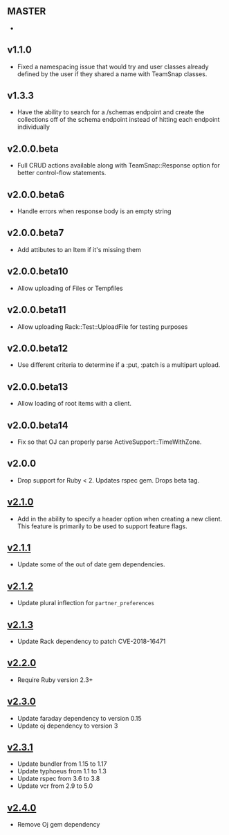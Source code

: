 MASTER
------

-

v1.1.0
------

- Fixed a namespacing issue that would try and user classes already defined by
  the user if they shared a name with TeamSnap classes.

v1.3.3
------

- Have the ability to search for a /schemas endpoint and create the collections
  off of the schema endpoint instead of hitting each endpoint individually

v2.0.0.beta
------

- Full CRUD actions available along with TeamSnap::Response option for better
  control-flow statements.

v2.0.0.beta6
------

- Handle errors when response body is an empty string

v2.0.0.beta7
------

- Add attibutes to an Item if it's missing them

v2.0.0.beta10
------

- Allow uploading of Files or Tempfiles

v2.0.0.beta11
------

- Allow uploading Rack::Test::UploadFile for testing purposes

v2.0.0.beta12
------

- Use different criteria to determine if a :put, :patch is a multipart upload.

v2.0.0.beta13
------

- Allow loading of root items with a client.

v2.0.0.beta14
------

- Fix so that OJ can properly parse ActiveSupport::TimeWithZone.

v2.0.0
------

- Drop support for Ruby < 2. Updates rspec gem. Drops beta tag.

[v2.1.0](https://github.com/teamsnap/teamsnap_rb/pull/97)
------

- Add in the ability to specify a header option when creating a new client.  This feature is primarily to be used to support feature flags.

[v2.1.1](https://github.com/teamsnap/teamsnap_rb/pull/99)
------

- Update some of the out of date gem dependencies.

[v2.1.2](https://github.com/teamsnap/teamsnap_rb/pull/103)
------

- Update plural inflection for `partner_preferences`

[v2.1.3](https://github.com/teamsnap/teamsnap_rb/pull/106)
------

- Update Rack dependency to patch CVE-2018-16471

[v2.2.0](https://github.com/teamsnap/teamsnap_rb/pull/108)
------

- Require Ruby version 2.3+

[v2.3.0](https://github.com/teamsnap/teamsnap_rb/pull/107)
------

- Update faraday dependency to version 0.15
- Update oj dependency to version 3

[v2.3.1](https://github.com/teamsnap/teamsnap_rb/pull/110)
------

- Update bundler from 1.15 to 1.17
- Update typhoeus from 1.1 to 1.3
- Update rspec from 3.6 to 3.8
- Update vcr from 2.9 to 5.0

[v2.4.0](https://github.com/teamsnap/teamsnap_rb/pull/111)
------

- Remove Oj gem dependency
